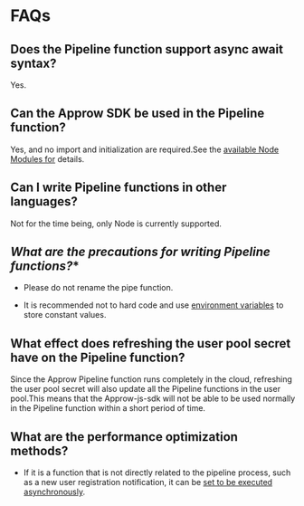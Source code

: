 # **FAQs**

## **Does the Pipeline function support async await syntax?**

Yes.

## **Can the Approw SDK be used in the Pipeline function?**

Yes, and no import and initialization are required.See the [available Node Modules for](https://docs.authing.cn/v2/guides/pipeline/available-node-modules.html) details.

## **Can I write Pipeline functions in other languages?**

Not for the time being, only Node is currently supported.

## *What are the precautions for writing Pipeline functions?**

- Please do not rename the pipe function.

- It is recommended not to hard code and use [environment variables](https://docs.authing.cn/v2/guides/pipeline/env.html) to store constant values.

## **What effect does refreshing the user pool secret have on the Pipeline function?**

Since the Approw Pipeline function runs completely in the cloud, refreshing the user pool secret will also update all the Pipeline functions in the user pool.This means that the Approw-js-sdk will not be able to be used normally in the Pipeline function within a short period of time.

## **What are the performance optimization methods?**

- If it is a function that is not directly related to the pipeline process, such as a new user registration notification, it can be [set to be executed asynchronously](https://docs.authing.cn/v2/guides/pipeline/pipeline-function-api-doc.html#%E8%AE%BE%E7%BD%AE%E5%BC%82%E6%AD%A5%E6%89%A7%E8%A1%8C).